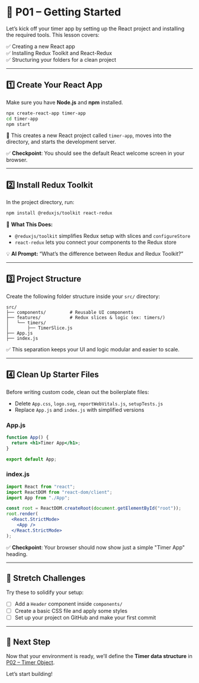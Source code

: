 # 🚀 P01 – Getting Started

Let’s kick off your timer app by setting up the React project and installing the required tools. This lesson covers:

✅ Creating a new React app  
✅ Installing Redux Toolkit and React-Redux  
✅ Structuring your folders for a clean project  

---

## 1️⃣ Create Your React App

Make sure you have **Node.js** and **npm** installed.

```bash
npx create-react-app timer-app
cd timer-app
npm start
```

📌 This creates a new React project called `timer-app`, moves into the directory, and starts the development server.

✅ **Checkpoint**: You should see the default React welcome screen in your browser.

---

## 2️⃣ Install Redux Toolkit

In the project directory, run:

```bash
npm install @reduxjs/toolkit react-redux
```

📌 **What This Does:**
- `@reduxjs/toolkit` simplifies Redux setup with slices and `configureStore`
- `react-redux` lets you connect your components to the Redux store

💡 **AI Prompt:** “What’s the difference between Redux and Redux Toolkit?”

---

## 3️⃣ Project Structure

Create the following folder structure inside your `src/` directory:

```
src/
├── components/         # Reusable UI components
├── features/           # Redux slices & logic (ex: timers/)
│   └── timers/
│       ├── TimerSlice.js
├── App.js
├── index.js
```

✅ This separation keeps your UI and logic modular and easier to scale.

---

## 4️⃣ Clean Up Starter Files

Before writing custom code, clean out the boilerplate files:
- Delete `App.css`, `logo.svg`, `reportWebVitals.js`, `setupTests.js`
- Replace `App.js` and `index.js` with simplified versions

### App.js
```jsx
function App() {
  return <h1>Timer App</h1>;
}

export default App;
```

### index.js
```jsx
import React from "react";
import ReactDOM from "react-dom/client";
import App from "./App";

const root = ReactDOM.createRoot(document.getElementById("root"));
root.render(
  <React.StrictMode>
    <App />
  </React.StrictMode>
);
```

✅ **Checkpoint**: Your browser should now show just a simple "Timer App" heading.

---

## 🧠 Stretch Challenges
Try these to solidify your setup:
- [ ] Add a `Header` component inside `components/`
- [ ] Create a basic CSS file and apply some styles
- [ ] Set up your project on GitHub and make your first commit

---

## 🎉 Next Step
Now that your environment is ready, we’ll define the **Timer data structure** in [P02 – Timer Object](../P02-Timer-Object/readme.md).

Let’s start building!

